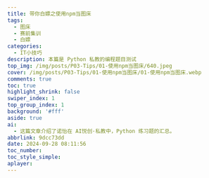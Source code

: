 ```yaml
---
title: 带你白嫖之使用npm当图床
tags:
  - 图床
  - 赛前集训
  - 白嫖
categories:
  - IT小技巧
description: 本篇是 Python 私教的编程题目测试
top_img: /img/posts/P03-Tips/01-使用npm当图床/640.jpeg
cover: /img/posts/P03-Tips/01-使用npm当图床/01-使用npm当图床.webp
comments: true
toc: true
highlight_shrink: false
swiper_index: 1
top_group_index: 1
background: '#fff'
aside: true
ai:
  - 这篇文章介绍了诺怡在 AI悦创·私教中，Python 练习题的汇总。
abbrlink: 9dcc73dd
date: 2024-09-28 08:11:56
toc_number:
toc_style_simple:
aplayer:
---
```

